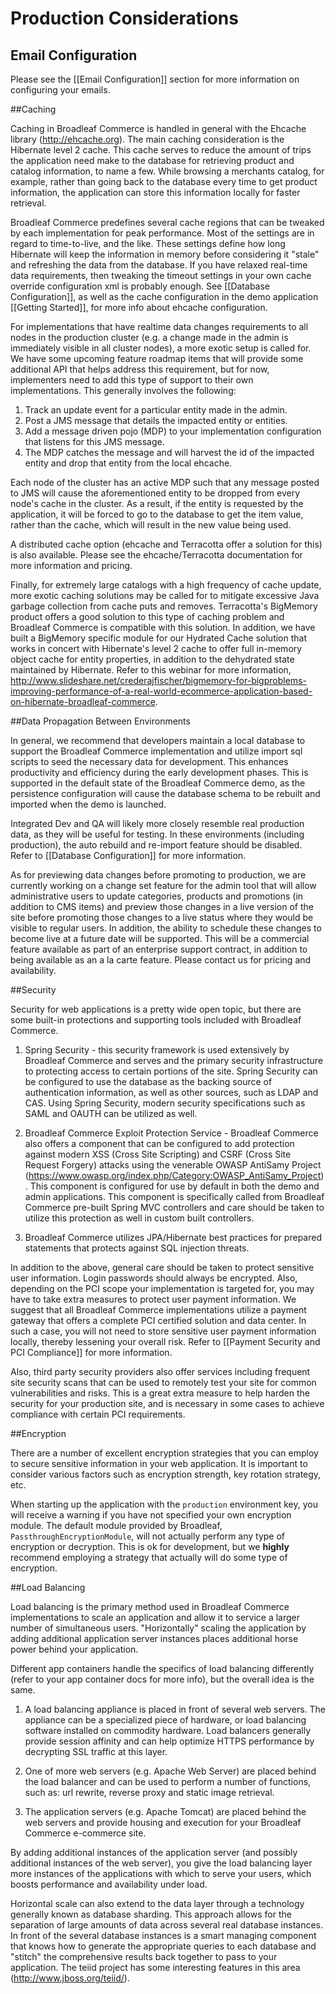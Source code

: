 # Production Considerations

## Email Configuration

Please see the [[Email Configuration]] section for more information on configuring your emails.

##Caching

Caching in Broadleaf Commerce is handled in general with the Ehcache library (http://ehcache.org). The main caching consideration
is the Hibernate level 2 cache. This cache serves to reduce the amount of trips the application need make to the database
for retrieving product and catalog information, to name a few. While browsing a merchants catalog, for example, rather than going
back to the database every time to get product information, the application can store this information locally for faster
retrieval.

Broadleaf Commerce predefines several cache regions that can be tweaked by each implementation for peak performance. Most of the
settings are in regard to time-to-live, and the like. These settings define how long Hibernate will keep the information in
memory before considering it "stale" and refreshing the data from the database. If you have relaxed real-time data requirements,
then tweaking the timeout settings in your own cache override configuration xml is probably enough. See [[Database Configuration]],
as well as the cache configuration in the demo application [[Getting Started]], for more info about ehcache configuration.

For implementations that have realtime data changes requirements to all nodes in the production cluster (e.g. a change
made in the admin is immediately visible in all cluster nodes), a more exotic setup is called for. We have some upcoming
feature roadmap items that will provide some additional API that helps address this requirement, but for now,
implementers need to add this type of support to their own implementations. This generally involves the following:

1) Track an update event for a particular entity made in the admin.
2) Post a JMS message that details the impacted entity or entities.
3) Add a message driven pojo (MDP) to your implementation configuration that listens for this JMS message.
4) The MDP catches the message and will harvest the id of the impacted entity and drop that entity from the local ehcache.

Each node of the cluster has an active MDP such that any message posted to JMS will cause the aforementioned entity to be
dropped from every node's cache in the cluster. As a result, if the entity is requested by the application, it will be forced to
go to the database to get the item value, rather than the cache, which will result in the new value being used.

A distributed cache option (ehcache and Terracotta offer a solution for this) is also available. Please see the ehcache/Terracotta
documentation for more information and pricing.

Finally, for extremely large catalogs with a high frequency of cache update, more exotic caching solutions may be called
for to mitigate excessive Java garbage collection from cache puts and removes. Terracotta's BigMemory product offers a good solution to this type of caching
problem and Broadleaf Commerce is compatible with this solution. In addition, we have built a BigMemory specific module for
our Hydrated Cache solution that works in concert with Hibernate's level 2 cache to offer full in-memory object cache for entity
properties, in addition to the dehydrated state maintained by Hibernate. Refer to this webinar for more information,
http://www.slideshare.net/crederajfischer/bigmemory-for-bigproblems-improving-performance-of-a-real-world-ecommerce-application-based-on-hibernate-broadleaf-commerce.

##Data Propagation Between Environments

In general, we recommend that developers maintain a local database to support the Broadleaf Commerce implementation and
utilize import sql scripts to seed the necessary data for development. This enhances productivity and efficiency during the early
development phases. This is supported in the default state of the Broadleaf Commerce demo, as the persistence configuration
will cause the database schema to be rebuilt and imported when the demo is launched.

Integrated Dev and QA will likely more closely resemble real production data, as they will be useful for testing. In these
environments (including production), the auto rebuild and re-import feature should be disabled. Refer to [[Database Configuration]]
for more information.

As for previewing data changes before promoting to production, we are currently working on a change set feature for the admin tool
that will allow administrative users to update categories, products and promotions (in addition to CMS items) and preview those
changes in a live version of the site before promoting those changes to a live status where they would be visible to regular
users. In addition, the ability to schedule these changes to become live at a future date will be supported. This will be
a commercial feature available as part of an enterprise support contract, in addition to being available as an a la carte
feature. Please contact us for pricing and availability.

##Security

Security for web applications is a pretty wide open topic, but there are some built-in protections and supporting tools included
with Broadleaf Commerce.

1) Spring Security - this security framework is used extensively by Broadleaf Commerce and serves and the primary security
infrastructure to protecting access to certain portions of the site. Spring Security can be configured to use the database
as the backing source of authentication information, as well as other sources, such as LDAP and CAS. Using Spring Security, modern
security specifications such as SAML and OAUTH can be utilized as well.

2) Broadleaf Commerce Exploit Protection Service - Broadleaf Commerce also offers a component that can be configured to add
protection against modern XSS (Cross Site Scripting) and CSRF (Cross Site Request Forgery) attacks using the venerable OWASP AntiSamy Project (https://www.owasp.org/index.php/Category:OWASP_AntiSamy_Project).
This component is configured for use by default in both the demo and admin applications. This component is specifically called from Broadleaf Commerce
pre-built Spring MVC controllers and care should be taken to utilize this protection as well in custom built controllers.

3) Broadleaf Commerce utilizes JPA/Hibernate best practices for prepared statements that protects against SQL injection threats.

In addition to the above, general care should be taken to protect sensitive user information. Login passwords should always
be encrypted. Also, depending on the PCI scope your implementation is targeted for, you may have to take extra measures
to protect user payment information. We suggest that all Broadleaf Commerce implementations utilize a payment gateway that
offers a complete PCI certified solution and data center. In such a case, you will not need to store sensitive user payment
information locally, thereby lessening your overall risk. Refer to [[Payment Security and PCI Compliance]] for more information.

Also, third party security providers also offer services including frequent site security scans that can be used to remotely
test your site for common vulnerabilities and risks. This is a great extra measure to help harden the security for your
production site, and is necessary in some cases to achieve compliance with certain PCI requirements.

##Encryption

There are a number of excellent encryption strategies that you can employ to secure sensitive information in your web application.
It is important to consider various factors such as encryption strength, key rotation strategy, etc.

When starting up the application with the `production` environment key, you will receive a warning if you have not specified your 
own encryption module. The default module provided by Broadleaf, `PassthroughEncryptionModule`, will not actually perform any type
of encryption or decryption. This is ok for development, but we **highly** recommend employing a strategy that actually will do some
type of encryption.

##Load Balancing

Load balancing is the primary method used in Broadleaf Commerce implementations to scale an application and allow it
to service a larger number of simultaneous users. "Horizontally" scaling the application by adding additional application
server instances places additional horse power behind your application.

Different app containers handle the specifics of load balancing differently (refer to your app container docs for more info),
but the overall idea is the same.

1) A load balancing appliance is placed in front of several web servers. The appliance can be a specialized piece of hardware,
or load balancing software installed on commodity hardware. Load balancers generally provide session affinity and can help
optimize HTTPS performance by decrypting SSL traffic at this layer.

2) One of more web servers (e.g. Apache Web Server) are placed behind the load balancer and can be used to perform a number of
functions, such as: url rewrite, reverse proxy and static image retrieval.

3) The application servers (e.g. Apache Tomcat) are placed behind the web servers and provide housing and execution for your
Broadleaf Commerce e-commerce site.

By adding additional instances of the application server (and possibly additional instances of the web server), you give
the load balancing layer more instances of the applications with which to serve your users, which boosts performance and
availability under load.

Horizontal scale can also extend to the data layer through a technology generally known as database sharding. This approach
allows for the separation of large amounts of data across several real database instances. In front of the several database
instances is a smart managing component that knows how to generate the appropriate queries to each database and "stitch" the
comprehensive results back together to pass to your application. The teiid project has some interesting features in this
area (http://www.jboss.org/teiid/).
